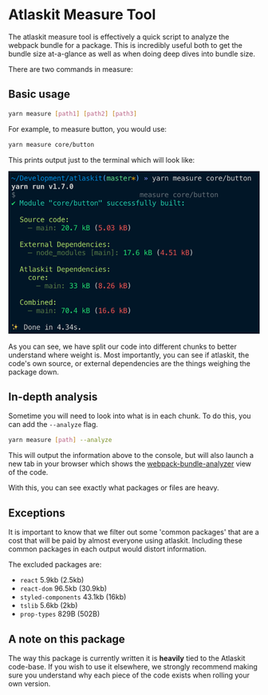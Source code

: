 # Atlaskit Measure Tool

The atlaskit measure tool is effectively a quick script to analyze the webpack bundle for a package. This is incredibly useful both to get the bundle size at-a-glance as well as when doing deep dives into bundle size.

There are two commands in measure:

## Basic usage

```sh
yarn measure [path1] [path2] [path3]
```

For example, to measure button, you would use:

```sh
yarn measure core/button
```

This prints output just to the terminal which will look like:

![measure output](./screenshots/measure-output.png)

As you can see, we have split our code into different chunks to better understand where weight is. Most importantly, you can see if atlaskit, the code's own source, or external dependencies are the things weighing the package down.

## In-depth analysis

Sometime you will need to look into what is in each chunk. To do this, you can add the `--analyze` flag.

```sh
yarn measure [path] --analyze
```

This will output the information above to the console, but will also launch a new tab in your browser which shows the [webpack-bundle-analyzer](https://www.npmjs.com/package/webpack-bundle-analyzer) view of the code.

With this, you can see exactly what packages or files are heavy.

## Exceptions

It is important to know that we filter out some 'common packages' that are a cost that will be paid by almost everyone using atlaskit. Including these common packages in each output would distort information.

The excluded packages are:

- `react` 5.9kb (2.5kb)
- `react-dom` 96.5kb (30.9kb)
- `styled-components` 43.1kb (16kb)
- `tslib` 5.6kb (2kb)
- `prop-types` 829B (502B)

## A note on this package

The way this package is currently written it is **heavily** tied to the Atlaskit code-base. If you wish to use it elsewhere, we strongly recommend making sure you understand why each piece of the code exists when rolling your own version.